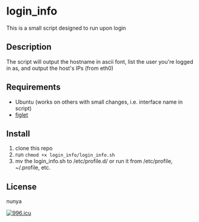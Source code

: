 # login_info

This is a small script designed to run upon login

## Description

The script will output the hostname in ascii font, list the user you're logged in as, and output the host's IPs (from eth0)

## Requirements

- Ubuntu (works on others with small changes, i.e. interface name in script)
- [figlet](http://www.figlet.org/)

## Install

1. clone this repo
2. run `chmod +x login_info/login_info.sh`
3. mv the login_info.sh to /etc/profile.d/ or run it from /etc/profile, ~/.profile, etc.

## License

nunya

<a href="https://996.icu"><img src="https://img.shields.io/badge/link-996.icu-red.svg" alt="996.icu"></a>
